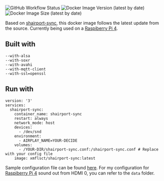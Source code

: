 ![GitHub Workflow Status](https://img.shields.io/github/workflow/status/xmflsct/docker-shairport-sync/Publish) ![Docker Image Version (latest by date)](https://img.shields.io/docker/v/xmflsct/shairport-sync) ![Docker Image Size (latest by date)](https://img.shields.io/docker/image-size/xmflsct/shairport-sync) 

Based on [shairport-sync](https://github.com/mikebrady/shairport-sync), this docker image follows the latest update from the source. Currently being used on a [Raspiberry Pi 4](https://www.raspberrypi.org/products/raspberry-pi-4-model-b/).

## Built with
```
--with-alsa
--with-soxr
--with-avahi
--with-mqtt-client
--with-ssl=openssl
```

## Run with
```
version: '3'
services:
  shairport-sync:
    container_name: shairport-sync
    restart: always
    network_mode: host
    devices:
      - /dev/snd
    environment:
      - AIRPLAY_NAME=YOUR-DECIDE
    volumes:
      - /YOUR-DIR/shairport-sync.conf:/shairport-sync.conf # Replace with your config file
    image: xmflsct/shairport-sync:latest
```
Sample configuration file can be found [here](https://github.com/mikebrady/shairport-sync/blob/master/scripts/shairport-sync.conf). For my configuration for [Raspiberry Pi 4](https://www.raspberrypi.org/products/raspberry-pi-4-model-b/) sound out from HDMI 0, you can refer to the `data` folder.
